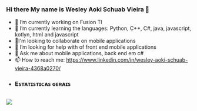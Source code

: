 ### Hi there My name is Wesley Aoki Schuab Vieira 👋

- 🔭 I’m currently working on Fusion TI
- 🌱 I’m currently learning the languages: Python, C++, C#, java, javascript, kotlyn, html and javascript 
- 👯I'm looking to collaborate on mobile applications
- 🤔 I’m looking for help with of front end mobile applications
- 💬 Ask me about mobile applications, back end em c#
- 📫 How to reach me: https://www.linkedin.com/in/wesley-aoki-schuab-vieira-4368a0270/
- ### Eꜱᴛᴀᴛɪꜱᴛɪᴄᴀꜱ ɢᴇʀᴀɪꜱ
<!--
<p align="center">
  <img height="200px" 
    src="https://github-readme-stats.vercel.app/api/top-langs/?username=WesleySchuab;layout=compact&amp;langs_count=10&amp;theme=merko&amp;hide=prolog,rich%20text%20format,html&amp"
  />
  <img height="110px" widht="100" 
    src="https://github-readme-stats.vercel.app/api?username=WesleySchuab;&hide=prs,issues,contribs&amp;show_icons=true&amp;theme=merko&amp;include_all_commits=true&amp;count_private=true" 
  />
</p>
-->
##
![](https://visitor-badge.laobi.icu/badge?page_id=WesleySchuab.WesleySchuab&title=Visitas:)

